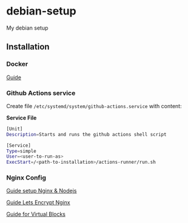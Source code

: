 # debian-setup
My debian setup

## Installation

### Docker
[Guide](https://www.digitalocean.com/community/tutorials/how-to-install-and-use-docker-on-debian-9)

### Github Actions service

Create file `/etc/systemd/system/github-actions.service` with content:  
  
**Service File**
```bash
[Unit]
Description=Starts and runs the github actions shell script

[Service]
Type=simple
User=<user-to-run-as> 
ExecStart=/<path-to-installation>/actions-runner/run.sh 
```

### Nginx Config

[Guide setup Nginx & Nodejs](https://www.digitalocean.com/community/tutorials/how-to-set-up-a-node-js-application-for-production-on-ubuntu-16-04)

[Guide Lets Encrypt Nginx](https://www.digitalocean.com/community/tutorials/how-to-secure-nginx-with-let-s-encrypt-on-debian-9)
  
[Guide for Virtual Blocks](https://www.digitalocean.com/community/tutorials/how-to-set-up-nginx-server-blocks-virtual-hosts-on-ubuntu-16-04)
